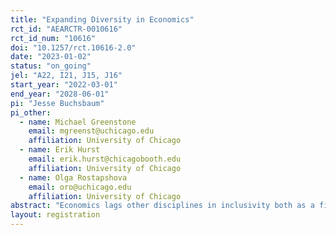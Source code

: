 ```yaml
---
title: "Expanding Diversity in Economics"
rct_id: "AEARCTR-0010616"
rct_id_num: "10616"
doi: "10.1257/rct.10616-2.0"
date: "2023-01-02"
status: "on_going"
jel: "A22, I21, J15, J16"
start_year: "2022-03-01"
end_year: "2028-06-01"
pi: "Jesse Buchsbaum"
pi_other:
  - name: Michael Greenstone
    email: mgreenst@uchicago.edu
    affiliation: University of Chicago
  - name: Erik Hurst
    email: erik.hurst@chicagobooth.edu
    affiliation: University of Chicago
  - name: Olga Rostapshova
    email: oro@uchicago.edu
    affiliation: University of Chicago
abstract: "Economics lags other disciplines in inclusivity both as a field of study and career track, with disproportionately low representation of women and racial and ethnic minority groups, relative both to the population at large and to other academic disciplines. To address this challenge, the Becker Friedman Institute at the University of Chicago has launched the “Expanding Diversity in Economics program” (EDE Program) to help attract underrepresented undergraduate students to economics. Although diversity and inclusion programs are increasingly common in educational and workplace settings, virtually no rigorous evidence of their effectiveness exists. We propose the first longitudinal randomized controlled trial to evaluate the causal impact of a diversity program on applicant outcomes: students’ choices of courses and major, graduate study, career track, and pursuing research in economics. We randomize selection into the 2022 and 2023 cohorts of the program, admitting randomly selected students into the program from a pool of top applicants. We stratify on economic status and international / domestic student status, and balance across key demographic characteristics and education outcomes. Outcome data is tracked using several rounds of surveys and secondary data on educational and professional outcomes."
layout: registration
---
```


